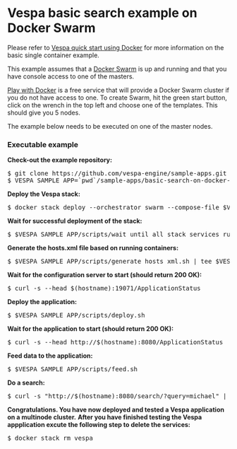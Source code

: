 <!-- Copyright Verizon Media. Licensed under the terms of the Apache 2.0 license. See LICENSE in the project root. -->
# Vespa basic search example on Docker Swarm

Please refer to
[Vespa quick start using Docker](https://docs.vespa.ai/en/vespa-quick-start.html)
for more information on the basic single container example.

This example assumes that a [Docker Swarm](https://docs.docker.com/engine/swarm/) is up and running and that you have console access to one of the masters.

<a href="https://labs.play-with-docker.com" data-proofer-ignore>Play with Docker</a>
is a free service that will provide a Docker Swarm cluster if you do not have access to one. To create
Swarm, hit the green start button, click on the wrench in the top left and choose one of the templates. This should give you 5 nodes.

The example below needs to be executed on one of the master nodes.

### Executable example
**Check-out the example repository:**
<pre data-test="exec">
$ git clone https://github.com/vespa-engine/sample-apps.git
$ VESPA_SAMPLE_APP=`pwd`/sample-apps/basic-search-on-docker-swarm
</pre>
**Deploy the Vespa stack:**
<pre data-test="exec">
$ docker stack deploy --orchestrator swarm --compose-file $VESPA_SAMPLE_APP/docker-compose.yml vespa
</pre>
**Wait for successful deployment of the stack:**
<pre data-test="exec">
$ $VESPA_SAMPLE_APP/scripts/wait_until_all_stack_services_running.sh
</pre>
**Generate the hosts.xml file based on running containers:**
<pre data-test="exec">
$ $VESPA_SAMPLE_APP/scripts/generate_hosts_xml.sh | tee $VESPA_SAMPLE_APP/src/main/application/hosts.xml
</pre>
**Wait for the configuration server to start (should return 200 OK):**
<pre data-test="exec" data-test-wait-for="200 OK">
$ curl -s --head $(hostname):19071/ApplicationStatus
</pre>
**Deploy the application:**
<pre data-test="exec">
$ $VESPA_SAMPLE_APP/scripts/deploy.sh
</pre>
**Wait for the application to start (should return 200 OK):**
<pre data-test="exec" data-test-wait-for="200 OK">
$ curl -s --head http://$(hostname):8080/ApplicationStatus
</pre>
**Feed data to the application:**
<pre data-test="exec">
$ $VESPA_SAMPLE_APP/scripts/feed.sh
</pre>
**Do a search:**
<pre data-test="exec">
$ curl -s "http://$(hostname):8080/search/?query=michael" | python -m json.tool
</pre>
**Congratulations. You have now deployed and tested a Vespa application on a multinode cluster.**
**After you have finished testing the Vespa appplication excute the following step to delete the services:**
<pre data-test="after">
$ docker stack rm vespa
</pre>
